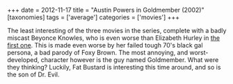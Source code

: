 +++
date = 2012-11-17
title = "Austin Powers in Goldmember (2002)"
[taxonomies]
tags = ['average']
categories = ['movies']
+++

The least interesting of the three movies in the series, complete with a
badly miscast Beyonce Knowles, who is even worse than Elizabeth Hurley
in [the first one]. This is made even worse by her failed tough 70's
black gal persona, a bad parody of Foxy Brown. The most annoying, and
worst-developed, character however is the guy named Goldmember. What
were they thinking? Luckily, Fat Bustard is interesting this time
around, and so is the son of Dr. Evil.

  [the first one]: http://tshepang.net/austin-powers-international-man-of-mystery-1997
